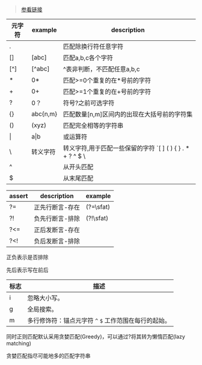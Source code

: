 > [参看链接](https://github.com/ziishaned/learn-regex/blob/master/translations/README-cn.md)

| 元字符 | example  | description                                                  |
| ------ | -------- | ------------------------------------------------------------ |
| .      |          | 匹配除换行符任意字符                                         |
| []     | [abc]    | 匹配a,b,c各个字符                                            |
| [^]    | [^abc]   | ^表非判断，不匹配任意a,b,c                                   |
| *      | 0*       | 匹配>=0个重复的在*号前的字符                                 |
| +      | 0+       | 匹配>=1个重复的在+号前的字符                                 |
| ?      | 0？      | 符号?之前可选字符                                            |
| {}     | abc{n,m} | 匹配数量[n,m]区间内的出现在大括号前的字符集                  |
| ()     | (xyz)    | 匹配完全相等的字符串                                         |
| \|     | a\|b     | 或运算符                                                     |
| \      | 转义字符 | 转义字符,用于匹配一些保留的字符 `[ ] ( ) { } . * + ? ^ $ \ |` |
| ^      |          | 从开头匹配                                                   |
| $      |          | 从末尾匹配                                                   |



| assert | description     | example   |
| ------ | --------------- | --------- |
| ?=     | 正先行断言-存在 | (?=\sfat) |
| ?!     | 负先行断言-排除 | (?!\sfat) |
| ?<=    | 正后发断言-存在 |           |
| ?<!    | 负后发断言-排除 |           |

正负表示是否排除

先后表示写在前后

| 标志 | 描述                                                  |
| ---- | ----------------------------------------------------- |
| i    | 忽略大小写。                                          |
| g    | 全局搜索。                                            |
| m    | 多行修饰符：锚点元字符 `^` `$` 工作范围在每行的起始。 |

同时正则匹配默认采用贪婪匹配(Greedy)，可以通过?将其转为懒惰匹配(lazy matching)

贪婪匹配指尽可能地多的匹配字符串
